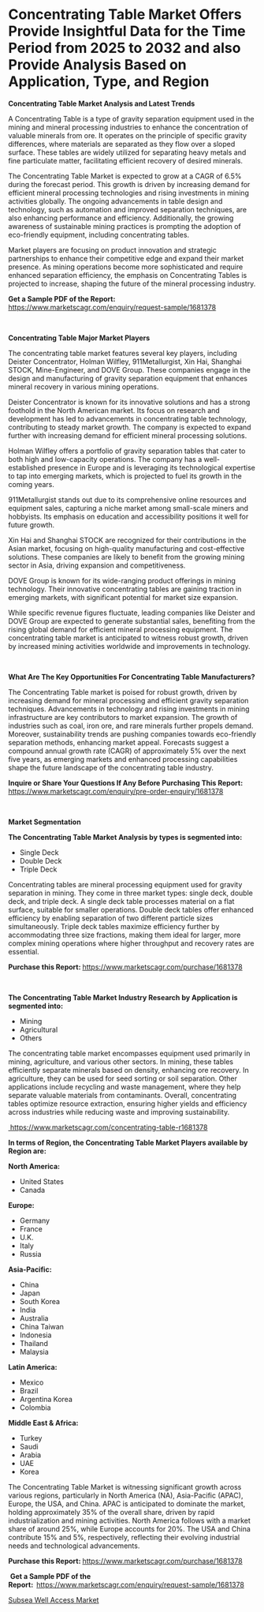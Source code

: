 <p><h1>Concentrating Table Market Offers Provide Insightful Data for the Time Period from 2025 to 2032 and also Provide Analysis Based on Application, Type, and Region</h1></p><p><strong>Concentrating Table Market Analysis and Latest Trends</strong></p>
<p><p>A Concentrating Table is a type of gravity separation equipment used in the mining and mineral processing industries to enhance the concentration of valuable minerals from ore. It operates on the principle of specific gravity differences, where materials are separated as they flow over a sloped surface. These tables are widely utilized for separating heavy metals and fine particulate matter, facilitating efficient recovery of desired minerals.</p><p>The Concentrating Table Market is expected to grow at a CAGR of 6.5% during the forecast period. This growth is driven by increasing demand for efficient mineral processing technologies and rising investments in mining activities globally. The ongoing advancements in table design and technology, such as automation and improved separation techniques, are also enhancing performance and efficiency. Additionally, the growing awareness of sustainable mining practices is prompting the adoption of eco-friendly equipment, including concentrating tables.</p><p>Market players are focusing on product innovation and strategic partnerships to enhance their competitive edge and expand their market presence. As mining operations become more sophisticated and require enhanced separation efficiency, the emphasis on Concentrating Tables is projected to increase, shaping the future of the mineral processing industry.</p></p>
<p><strong>Get a Sample PDF of the Report:&nbsp;</strong> <a href="https://www.marketscagr.com/enquiry/request-sample/1681378?utm_campaign=2335&utm_medium=2&utm_source=Github&utm_content=ia&utm_term=20022025&utm_id=concentrating-table">https://www.marketscagr.com/enquiry/request-sample/1681378</a></p>
<p>&nbsp;</p>
<p><strong>Concentrating Table Major Market Players</strong></p>
<p><p>The concentrating table market features several key players, including Deister Concentrator, Holman Wilfley, 911Metallurgist, Xin Hai, Shanghai STOCK, Mine-Engineer, and DOVE Group. These companies engage in the design and manufacturing of gravity separation equipment that enhances mineral recovery in various mining operations.</p><p>Deister Concentrator is known for its innovative solutions and has a strong foothold in the North American market. Its focus on research and development has led to advancements in concentrating table technology, contributing to steady market growth. The company is expected to expand further with increasing demand for efficient mineral processing solutions.</p><p>Holman Wilfley offers a portfolio of gravity separation tables that cater to both high and low-capacity operations. The company has a well-established presence in Europe and is leveraging its technological expertise to tap into emerging markets, which is projected to fuel its growth in the coming years.</p><p>911Metallurgist stands out due to its comprehensive online resources and equipment sales, capturing a niche market among small-scale miners and hobbyists. Its emphasis on education and accessibility positions it well for future growth.</p><p>Xin Hai and Shanghai STOCK are recognized for their contributions in the Asian market, focusing on high-quality manufacturing and cost-effective solutions. These companies are likely to benefit from the growing mining sector in Asia, driving expansion and competitiveness.</p><p>DOVE Group is known for its wide-ranging product offerings in mining technology. Their innovative concentrating tables are gaining traction in emerging markets, with significant potential for market size expansion.</p><p>While specific revenue figures fluctuate, leading companies like Deister and DOVE Group are expected to generate substantial sales, benefiting from the rising global demand for efficient mineral processing equipment. The concentrating table market is anticipated to witness robust growth, driven by increased mining activities worldwide and improvements in technology.</p></p>
<p>&nbsp;</p>
<p><strong>What Are The Key Opportunities For Concentrating Table Manufacturers?</strong></p>
<p><p>The Concentrating Table market is poised for robust growth, driven by increasing demand for mineral processing and efficient gravity separation techniques. Advancements in technology and rising investments in mining infrastructure are key contributors to market expansion. The growth of industries such as coal, iron ore, and rare minerals further propels demand. Moreover, sustainability trends are pushing companies towards eco-friendly separation methods, enhancing market appeal. Forecasts suggest a compound annual growth rate (CAGR) of approximately 5% over the next five years, as emerging markets and enhanced processing capabilities shape the future landscape of the concentrating table industry.</p></p>
<p><strong>Inquire or Share Your Questions If Any Before Purchasing This Report:</strong> <a href="https://www.marketscagr.com/enquiry/pre-order-enquiry/1681378?utm_campaign=2335&utm_medium=2&utm_source=Github&utm_content=ia&utm_term=20022025&utm_id=concentrating-table">https://www.marketscagr.com/enquiry/pre-order-enquiry/1681378</a></p>
<p>&nbsp;</p>
<p><strong>Market Segmentation</strong></p>
<p><strong>The Concentrating Table Market Analysis by types is segmented into:</strong></p>
<p><ul><li>Single Deck</li><li>Double Deck</li><li>Triple Deck</li></ul></p>
<p><p>Concentrating tables are mineral processing equipment used for gravity separation in mining. They come in three market types: single deck, double deck, and triple deck. A single deck table processes material on a flat surface, suitable for smaller operations. Double deck tables offer enhanced efficiency by enabling separation of two different particle sizes simultaneously. Triple deck tables maximize efficiency further by accommodating three size fractions, making them ideal for larger, more complex mining operations where higher throughput and recovery rates are essential.</p></p>
<p><strong>Purchase this Report:&nbsp;</strong><a href="https://www.marketscagr.com/purchase/1681378?utm_campaign=2335&utm_medium=2&utm_source=Github&utm_content=ia&utm_term=20022025&utm_id=concentrating-table">https://www.marketscagr.com/purchase/1681378</a></p>
<p>&nbsp;</p>
<p><strong>The Concentrating Table Market Industry Research by Application is segmented into:</strong></p>
<p><ul><li>Mining</li><li>Agricultural</li><li>Others</li></ul></p>
<p><p>The concentrating table market encompasses equipment used primarily in mining, agriculture, and various other sectors. In mining, these tables efficiently separate minerals based on density, enhancing ore recovery. In agriculture, they can be used for seed sorting or soil separation. Other applications include recycling and waste management, where they help separate valuable materials from contaminants. Overall, concentrating tables optimize resource extraction, ensuring higher yields and efficiency across industries while reducing waste and improving sustainability.</p></p>
<p><a href="https://www.marketscagr.com/concentrating-table-r1681378?utm_campaign=2335&utm_medium=2&utm_source=Github&utm_content=ia&utm_term=20022025&utm_id=concentrating-table">&nbsp;https://www.marketscagr.com/concentrating-table-r1681378</a></p>
<p><strong>In terms of Region, the Concentrating Table Market Players available by Region are:</strong></p>
<p>
    <p> <strong> North America: </strong>
        <ul>
            <li>United States</li>
            <li>Canada</li>
        </ul>
        </p> 
    <p> <strong> Europe: </strong>
        <ul>
            <li>Germany</li>
            <li>France</li>
            <li>U.K.</li>
            <li>Italy</li>
            <li>Russia</li>
        </ul>
        </p> 
    <p> <strong> Asia-Pacific: </strong>
        <ul>
            <li>China</li>
            <li>Japan</li>
            <li>South Korea</li>
            <li>India</li>
            <li>Australia</li>
            <li>China Taiwan</li>
            <li>Indonesia</li>
            <li>Thailand</li>
            <li>Malaysia</li>
        </ul>
        </p> 
    <p> <strong> Latin America: </strong>
        <ul>
            <li>Mexico</li>
            <li>Brazil</li>
            <li>Argentina Korea</li>
            <li>Colombia</li>
        </ul>
        </p> 
    <p> <strong> Middle East & Africa: </strong>
        <ul>
            <li>Turkey</li>
            <li>Saudi</li>
            <li>Arabia</li>
            <li>UAE</li>
            <li>Korea</li>
        </ul>
    </p>
    </p>
<p><p>The Concentrating Table Market is witnessing significant growth across various regions, particularly in North America (NA), Asia-Pacific (APAC), Europe, the USA, and China. APAC is anticipated to dominate the market, holding approximately 35% of the overall share, driven by rapid industrialization and mining activities. North America follows with a market share of around 25%, while Europe accounts for 20%. The USA and China contribute 15% and 5%, respectively, reflecting their evolving industrial needs and technological advancements.</p></p>
<p><strong>Purchase this Report: </strong><a href="https://www.marketscagr.com/purchase/1681378?utm_campaign=2335&utm_medium=2&utm_source=Github&utm_content=ia&utm_term=20022025&utm_id=concentrating-table">https://www.marketscagr.com/purchase/1681378</a></p>
<p>&nbsp;<strong>Get a Sample PDF of the Report:&nbsp;&nbsp;</strong><a href="https://www.marketscagr.com/enquiry/request-sample/1681378?utm_campaign=2335&utm_medium=2&utm_source=Github&utm_content=ia&utm_term=20022025&utm_id=concentrating-table">https://www.marketscagr.com/enquiry/request-sample/1681378</a></p>
<p><strong></strong></p>
<p><p><a href="https://github.com/shirleenfraker87/Market-Research-Report-List-1/blob/main/subsea-well-access-market.md?utm_campaign=2335&utm_medium=2&utm_source=Github&utm_content=ia&utm_term=20022025&utm_id=concentrating-table">Subsea Well Access Market</a></p></p>